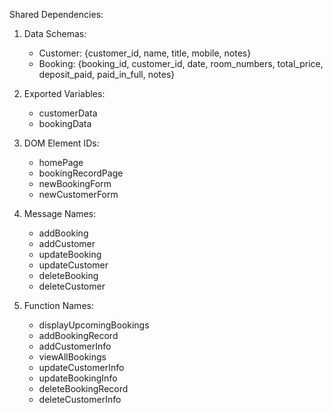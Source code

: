 Shared Dependencies:

1. Data Schemas:
    - Customer: {customer_id, name, title, mobile, notes}
    - Booking: {booking_id, customer_id, date, room_numbers, total_price, deposit_paid, paid_in_full, notes}

2. Exported Variables:
    - customerData
    - bookingData

3. DOM Element IDs:
    - homePage
    - bookingRecordPage
    - newBookingForm
    - newCustomerForm

4. Message Names:
    - addBooking
    - addCustomer
    - updateBooking
    - updateCustomer
    - deleteBooking
    - deleteCustomer

5. Function Names:
    - displayUpcomingBookings
    - addBookingRecord
    - addCustomerInfo
    - viewAllBookings
    - updateCustomerInfo
    - updateBookingInfo
    - deleteBookingRecord
    - deleteCustomerInfo